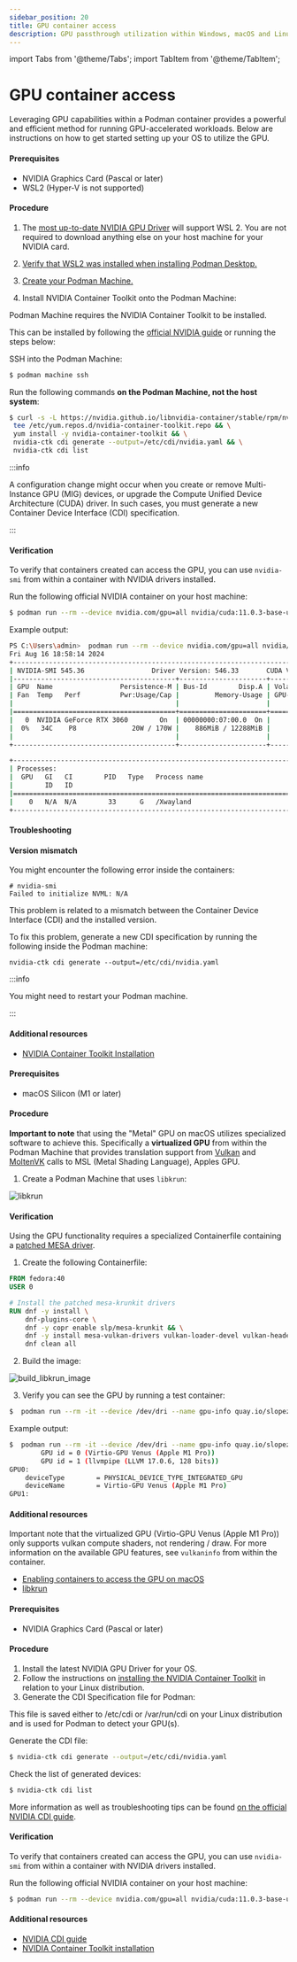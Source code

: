 ```yaml
---
sidebar_position: 20
title: GPU container access
description: GPU passthrough utilization within Windows, macOS and Linux
---
```


import Tabs from '@theme/Tabs';
import TabItem from '@theme/TabItem';

# GPU container access

Leveraging GPU capabilities within a Podman container provides a powerful and efficient method for running GPU-accelerated workloads. Below are instructions on how to get started setting up your OS to utilize the GPU.

<Tabs>
   <TabItem value="win" label="Windows" className="markdown">

#### Prerequisites

- NVIDIA Graphics Card (Pascal or later)
- WSL2 (Hyper-V is not supported)

#### Procedure

1. The [most up-to-date NVIDIA GPU Driver](https://www.nvidia.com/Download/index.aspx) will support WSL 2. You are not required to download anything else on your host machine for your NVIDIA card.

2. [Verify that WSL2 was installed when installing Podman Desktop.](/docs/installation/windows-install)

3. [Create your Podman Machine.](/docs/podman/creating-a-podman-machine)

4. Install NVIDIA Container Toolkit onto the Podman Machine:

Podman Machine requires the NVIDIA Container Toolkit to be installed.

This can be installed by following the [official NVIDIA guide](https://docs.nvidia.com/datacenter/cloud-native/container-toolkit/latest/install-guide.html#installing-with-yum-or-dnf) or running the steps below:

SSH into the Podman Machine:

```sh
$ podman machine ssh
```

Run the following commands **on the Podman Machine, not the host system**:

```sh
$ curl -s -L https://nvidia.github.io/libnvidia-container/stable/rpm/nvidia-container-toolkit.repo | \
 tee /etc/yum.repos.d/nvidia-container-toolkit.repo && \
 yum install -y nvidia-container-toolkit && \
 nvidia-ctk cdi generate --output=/etc/cdi/nvidia.yaml && \
 nvidia-ctk cdi list
```

:::info

A configuration change might occur when you create or remove Multi-Instance GPU (MIG) devices, or upgrade the Compute Unified Device Architecture (CUDA) driver. In such cases, you must generate a new Container Device Interface (CDI) specification.

:::

#### Verification

To verify that containers created can access the GPU, you can use `nvidia-smi` from within a container with NVIDIA drivers installed.

Run the following official NVIDIA container on your host machine:

```sh
$ podman run --rm --device nvidia.com/gpu=all nvidia/cuda:11.0.3-base-ubuntu20.04 nvidia-smi
```

Example output:

```sh
PS C:\Users\admin>  podman run --rm --device nvidia.com/gpu=all nvidia/cuda:11.0.3-base-ubuntu20.04 nvidia-smi
Fri Aug 16 18:58:14 2024
+---------------------------------------------------------------------------------------+
| NVIDIA-SMI 545.36                 Driver Version: 546.33       CUDA Version: 12.3     |
|-----------------------------------------+----------------------+----------------------+
| GPU  Name                 Persistence-M | Bus-Id        Disp.A | Volatile Uncorr. ECC |
| Fan  Temp   Perf          Pwr:Usage/Cap |         Memory-Usage | GPU-Util  Compute M. |
|                                         |                      |               MIG M. |
|=========================================+======================+======================|
|   0  NVIDIA GeForce RTX 3060        On  | 00000000:07:00.0  On |                  N/A |
|  0%   34C    P8              20W / 170W |    886MiB / 12288MiB |      1%      Default |
|                                         |                      |                  N/A |
+-----------------------------------------+----------------------+----------------------+

+---------------------------------------------------------------------------------------+
| Processes:                                                                            |
|  GPU   GI   CI        PID   Type   Process name                            GPU Memory |
|        ID   ID                                                             Usage      |
|=======================================================================================|
|    0   N/A  N/A        33      G   /Xwayland                                 N/A      |
+---------------------------------------------------------------------------------------+
```

#### Troubleshooting

#### Version mismatch

You might encounter the following error inside the containers:

```
# nvidia-smi
Failed to initialize NVML: N/A
```

This problem is related to a mismatch between the Container Device Interface (CDI) and the installed version.

To fix this problem, generate a new CDI specification by running the following inside the Podman machine:

```
nvidia-ctk cdi generate --output=/etc/cdi/nvidia.yaml
```

:::info

You might need to restart your Podman machine.

:::

#### Additional resources

- [NVIDIA Container Toolkit Installation](https://docs.nvidia.com/datacenter/cloud-native/container-toolkit/latest/install-guide.html#installing-with-yum-or-dnf)

</TabItem>
   <TabItem value="macOS" label="macOS (Silicon)" className="markdown">

#### Prerequisites

- macOS Silicon (M1 or later)

#### Procedure

**Important to note** that using the "Metal" GPU on macOS utilizes specialized software to achieve this. Specifically a **virtualized GPU** from within the Podman Machine that provides translation support from [Vulkan](https://www.vulkan.org/) and [MoltenVK](https://github.com/KhronosGroup/MoltenVK) calls to MSL (Metal Shading Language), Apples GPU.

1. Create a Podman Machine that uses `libkrun`:

![libkrun](img/libkrun.png)

#### Verification

Using the GPU functionality requires a specialized Containerfile containing a [patched MESA driver](https://copr.fedorainfracloud.org/coprs/slp/mesa-krunkit/).

1. Create the following Containerfile:

```Dockerfile
FROM fedora:40
USER 0

# Install the patched mesa-krunkit drivers
RUN dnf -y install \
    dnf-plugins-core \
    dnf -y copr enable slp/mesa-krunkit && \
    dnf -y install mesa-vulkan-drivers vulkan-loader-devel vulkan-headers vulkan-tools vulkan-loader && \
    dnf clean all
```

2. Build the image:

![build_libkrun_image](img/build_image.png)

3. Verify you can see the GPU by running a test container:

```sh
$  podman run --rm -it --device /dev/dri --name gpu-info quay.io/slopezpa/fedora-vgpu vulkaninfo | grep "GPU"
```

Example output:

```sh
$  podman run --rm -it --device /dev/dri --name gpu-info quay.io/slopezpa/fedora-vgpu vulkaninfo | grep "GPU"
		GPU id = 0 (Virtio-GPU Venus (Apple M1 Pro))
		GPU id = 1 (llvmpipe (LLVM 17.0.6, 128 bits))
GPU0:
	deviceType        = PHYSICAL_DEVICE_TYPE_INTEGRATED_GPU
	deviceName        = Virtio-GPU Venus (Apple M1 Pro)
GPU1:
```

#### Additional resources

Important note that the virtualized GPU (Virtio-GPU Venus (Apple M1 Pro)) only supports vulkan compute shaders, not rendering / draw. For more information on the available GPU features, see `vulkaninfo` from within the container.

- [Enabling containers to access the GPU on macOS](https://sinrega.org/2024-03-06-enabling-containers-gpu-macos/)
- [libkrun](https://github.com/containers/libkrun)

</TabItem>
   <TabItem value="linux" label="Linux" className="markdown">

#### Prerequisites

- NVIDIA Graphics Card (Pascal or later)

#### Procedure

1. Install the latest NVIDIA GPU Driver for your OS.
2. Follow the instructions on [installing the NVIDIA Container Toolkit](https://docs.nvidia.com/datacenter/cloud-native/container-toolkit/latest/install-guide.html) in relation to your Linux distribution.
3. Generate the CDI Specification file for Podman:

This file is saved either to /etc/cdi or /var/run/cdi on your Linux distribution and is used for Podman to detect your GPU(s).

Generate the CDI file:

```sh
$ nvidia-ctk cdi generate --output=/etc/cdi/nvidia.yaml
```

Check the list of generated devices:

```sh
$ nvidia-ctk cdi list
```

More information as well as troubleshooting tips can be found [on the official NVIDIA CDI guide](https://docs.nvidia.com/datacenter/cloud-native/container-toolkit/latest/cdi-support.html).

#### Verification

To verify that containers created can access the GPU, you can use `nvidia-smi` from within a container with NVIDIA drivers installed.

Run the following official NVIDIA container on your host machine:

```sh
$ podman run --rm --device nvidia.com/gpu=all nvidia/cuda:11.0.3-base-ubuntu20.04 nvidia-smi
```

#### Additional resources

- [NVIDIA CDI guide](https://docs.nvidia.com/datacenter/cloud-native/container-toolkit/latest/cdi-support.html)
- [NVIDIA Container Toolkit installation](https://docs.nvidia.com/datacenter/cloud-native/container-toolkit/latest/install-guide.html#installing-with-yum-or-dnf)

</TabItem>
</Tabs>
